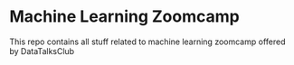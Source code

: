 # Machine Learning Zoomcamp
This repo contains all stuff related to machine learning zoomcamp offered by DataTalksClub
